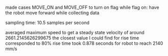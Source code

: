 made cases MOVE_ON and MOVE_OFF to turn on flag
while flag on: have the robot move forward while collecting data

sampling time: 10.5 samples per second

averaged maximum speed to get a steady state velocity of around 2661.2145626299675
the closest value I could find for rise time corresponded to 80% rise time
took 0.878 seconds for robot to reach 2140 mm/s
